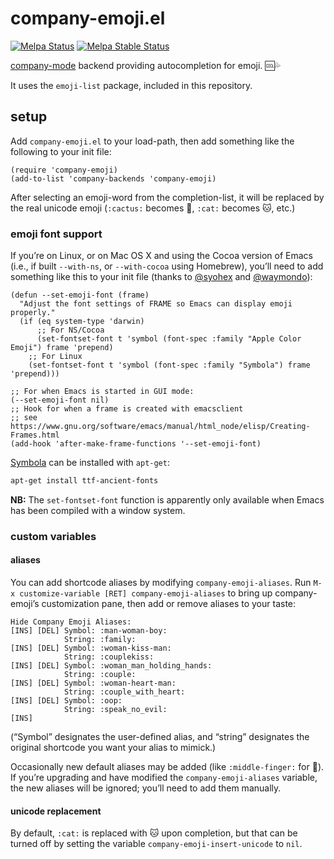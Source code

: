 # company-emoji.el

[![Melpa Status](http://melpa.org/packages/company-emoji-badge.svg)](http://melpa.org/#/company-emoji)
[![Melpa Stable Status](http://stable.melpa.org/packages/company-emoji-badge.svg)](http://stable.melpa.org/#/company-emoji)

[company-mode](https://github.com/company-mode/company-mode/) backend
providing autocompletion for emoji. 🆒💦

It uses the `emoji-list` package, included in this repository.

## setup

Add `company-emoji.el` to your load-path, then add something like the
following to your init file:

```elisp
(require 'company-emoji)
(add-to-list 'company-backends 'company-emoji)
```

After selecting an emoji-word from the completion-list, it will be
replaced by the real unicode emoji (`:cactus:` becomes 🌵, `:cat:`
becomes 🐱, etc.)

### emoji font support

If you’re on Linux, or on Mac OS X and using the Cocoa version of
Emacs (i.e., if built `‐-with-ns`, or `--with-cocoa` using Homebrew),
you’ll need to add something like this to your init file (thanks to
[@syohex](https://github.com/syohex) and
[@waymondo](https://github.com/waymondo)):

```elisp
(defun --set-emoji-font (frame)
  "Adjust the font settings of FRAME so Emacs can display emoji properly."
  (if (eq system-type 'darwin)
      ;; For NS/Cocoa
      (set-fontset-font t 'symbol (font-spec :family "Apple Color Emoji") frame 'prepend)
    ;; For Linux
    (set-fontset-font t 'symbol (font-spec :family "Symbola") frame 'prepend)))

;; For when Emacs is started in GUI mode:
(--set-emoji-font nil)
;; Hook for when a frame is created with emacsclient
;; see https://www.gnu.org/software/emacs/manual/html_node/elisp/Creating-Frames.html
(add-hook 'after-make-frame-functions '--set-emoji-font)
```

[Symbola](https://zhm.github.io/symbola/) can be installed with `apt-get`:

```sh
apt-get install ttf-ancient-fonts
```

**NB:** The `set-fontset-font` function is apparently only available
 when Emacs has been compiled with a window system.

### custom variables

#### aliases

You can add shortcode aliases by modifying `company-emoji-aliases`.
Run `M-x customize-variable [RET] company-emoji-aliases` to bring up
company-emoji’s customization pane, then add or remove aliases to your
taste:

```
Hide Company Emoji Aliases:
[INS] [DEL] Symbol: :man-woman-boy:
            String: :family:
[INS] [DEL] Symbol: :woman-kiss-man:
            String: :couplekiss:
[INS] [DEL] Symbol: :woman_man_holding_hands:
            String: :couple:
[INS] [DEL] Symbol: :woman-heart-man:
            String: :couple_with_heart:
[INS] [DEL] Symbol: :oop:
            String: :speak_no_evil:
[INS]
```

(“Symbol” designates the user-defined alias, and “string” designates
the original shortcode you want your alias to mimick.)

Occasionally new default aliases may be added (like `:middle-finger:`
for 🖕). If you’re upgrading and have modified the
`company-emoji-aliases` variable, the new aliases will be ignored;
you’ll need to add them manually.

#### unicode replacement

By default, `:cat:` is replaced with 🐱 upon completion, but that can
be turned off by setting the variable `company-emoji-insert-unicode`
to `nil`.
